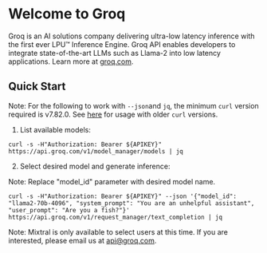 # Welcome to Groq

Groq is an AI solutions company delivering ultra-low latency inference with the first ever LPU™ Inference Engine. Groq API enables developers to integrate state-of-the-art LLMs such as Llama-2 into low latency applications. Learn more at [groq.com](https://groq.com/).



## Quick Start

Note: For the following to work with `--json`and `jq`, the minimum `curl` version required is v7.82.0. See [here](https://everything.curl.dev/http/post/json) for usage with older `curl` versions.



1. List available models:

```
curl -s -H"Authorization: Bearer ${APIKEY}" https://api.groq.com/v1/model_manager/models | jq
```

2. Select desired model and generate inference:&#x20;

Note: Replace "model\_id" parameter with desired model name.

```
curl -s -H"Authorization: Bearer ${APIKEY}" --json '{"model_id": "llama2-70b-4096", "system_prompt": "You are an unhelpful assistant", "user_prompt": "Are you a fish?"}' https://api.groq.com/v1/request_manager/text_completion | jq
```

Note: Mixtral is only available to select users at this time. If you are interested, please email us at [api@groq.com](mailto:api@groq.com).


